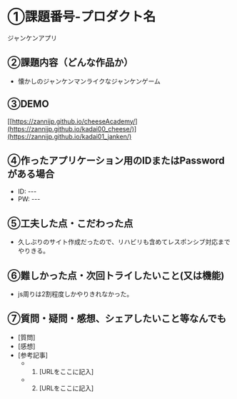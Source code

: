 # ①課題番号-プロダクト名

ジャンケンアプリ

## ②課題内容（どんな作品か）

- 懐かしのジャンケンマンライクなジャンケンゲーム

## ③DEMO

[[https://zannijp.github.io/cheeseAcademy/](https://zannijp.github.io/kadai00_cheese/)](https://zannijp.github.io/kadai01_janken/)

## ④作ったアプリケーション用のIDまたはPasswordがある場合

- ID: ---
- PW: ---

## ⑤工夫した点・こだわった点

- 久しぶりのサイト作成だったので、リハビリも含めてレスポンシブ対応までやりきる。

## ⑥難しかった点・次回トライしたいこと(又は機能)

- js周りは2割程度しかやりきれなかった。

## ⑦質問・疑問・感想、シェアしたいこと等なんでも

- [質問]
- [感想]
- [参考記事]
  - 1. [URLをここに記入]
  - 2. [URLをここに記入]
